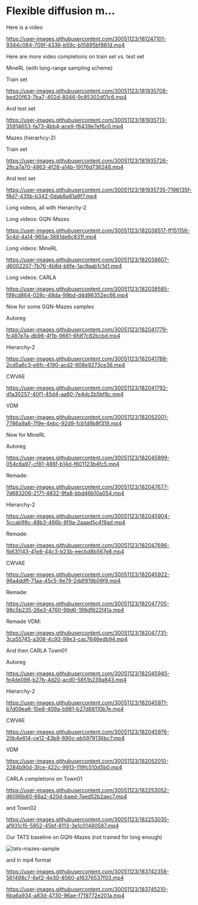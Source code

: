 # Flexible diffusion m...

Here is a video


https://user-images.githubusercontent.com/30051123/181247101-9344c084-709f-4336-b59c-b15895bf861d.mp4

Here are more video completions on train set vs. test set


MineRL (with long-range sampling scheme)

Train set





https://user-images.githubusercontent.com/30051123/181935708-bed20f63-7ba7-402d-8046-9c85302d01c6.mp4


And test set




https://user-images.githubusercontent.com/30051123/181935713-35914653-fa73-4bb4-ace9-f6439e7ef6c0.mp4




Mazes (hierarhcy-2)


Train set


https://user-images.githubusercontent.com/30051123/181935726-26ca7a70-4863-4f28-a14b-19176d736248.mp4


And test set 




https://user-images.githubusercontent.com/30051123/181935735-7196135f-f8d7-435b-b342-0dab8a81a9f7.mp4


Long videos, all with Hierarchy-2

Long videos: GQN-Mazes

https://user-images.githubusercontent.com/30051123/182038517-ff151156-5c4d-4a14-965a-3881de8c831f.mp4


Long videos: MineRL



https://user-images.githubusercontent.com/30051123/182038607-d6002207-7b76-4b8d-b6fe-1ac9aab1c1d1.mp4




Long videos: CARLA


https://user-images.githubusercontent.com/30051123/182038585-f99cd864-028c-48da-99bd-d4d96352ec66.mp4




Now for some GQN-Mazes samples


Autoreg

https://user-images.githubusercontent.com/30051123/182041779-fc487e7a-db96-4f1b-9661-6fdf7c82bcbd.mp4


Hierarchy-2

https://user-images.githubusercontent.com/30051123/182041788-2cd5a6c3-e6fc-4190-acd2-608e9273ce36.mp4


CWVAE

https://user-images.githubusercontent.com/30051123/182041792-d1a30257-40f1-45d4-aa80-7e4dc2b5bf8c.mp4


VDM



https://user-images.githubusercontent.com/30051123/182052001-7786a9a6-7f9e-4ebc-92d9-fcb1d9b8f319.mp4






Now for MineRL

Autoreg



https://user-images.githubusercontent.com/30051123/182045899-054c6a97-cf81-486f-b14d-f601123b4fc5.mp4

Remade:



https://user-images.githubusercontent.com/30051123/182047677-7d683206-2171-4832-9fa8-bbd46b10a054.mp4


Hierarchy-2


https://user-images.githubusercontent.com/30051123/182045904-5ccab98c-48b3-466b-8f9a-2aaad5c419ad.mp4

Remade:



https://user-images.githubusercontent.com/30051123/182047696-fb631143-41e8-44c3-b23b-eecbd8b567e8.mp4



CWVAE


https://user-images.githubusercontent.com/30051123/182045922-96a4ddff-71aa-45c5-9e79-2ddf919b09f9.mp4

Remade:

https://user-images.githubusercontent.com/30051123/182047705-98c5b235-26e3-4760-99d6-199df622f41a.mp4


Remade VDM:



https://user-images.githubusercontent.com/30051123/182047731-3ca55745-a308-4c93-99e3-cac7646edb94.mp4




And then CARLA Town01

Autoreg


https://user-images.githubusercontent.com/30051123/182045945-fe4de096-b27b-4d20-acd0-5851b239a843.mp4



Hierarchy-2

https://user-images.githubusercontent.com/30051123/182045971-b7d09ea6-10e8-409a-b981-b27d68110b7e.mp4


CWVAE

https://user-images.githubusercontent.com/30051123/182045976-20b4e614-ce12-43b8-880c-ab5979136bc7.mp4

VDM




https://user-images.githubusercontent.com/30051123/182052010-2284b90d-3fce-422c-9913-119fc510d5b0.mp4




CARLA completions on Town01



https://user-images.githubusercontent.com/30051123/182253052-d6096b60-66a2-420d-baed-7aed52b2aec7.mp4




and Town02


https://user-images.githubusercontent.com/30051123/182253035-af931c15-5952-45bf-8113-3e1c01480587.mp4




Our TATS baseline on GQN-Mazes (not trained for long enough)

![tats-mazes-sample](https://user-images.githubusercontent.com/30051123/183741362-efb87456-31a7-481f-968c-82daea092e6a.gif)


and in mp4 format


https://user-images.githubusercontent.com/30051123/183742358-561498c7-6ef2-4e30-8560-a16376537f03.mp4

















https://user-images.githubusercontent.com/30051123/183745210-6ba6a934-a83d-4730-96ae-f719772e201a.mp4






